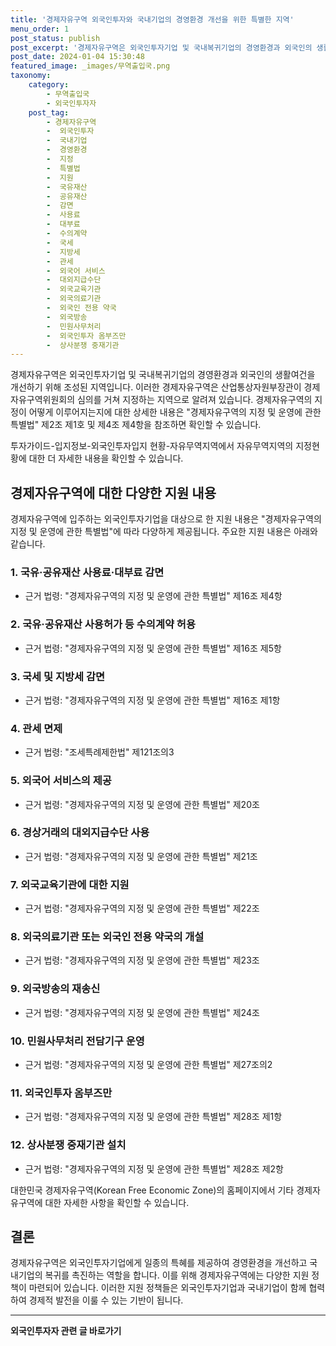 ```yaml
---
title: '경제자유구역 외국인투자와 국내기업의 경영환경 개선을 위한 특별한 지역'
menu_order: 1
post_status: publish
post_excerpt: '경제자유구역은 외국인투자기업 및 국내복귀기업의 경영환경과 외국인의 생활여건을 개선하기 위해 조성된 지역입니다. 이러한 경제자유구역은 산업통상자원부장관이 경제자유구역위원회의 심의를 거쳐 지정하는 지역으로 알려져 있습니다. 경제자유구역의 지정이 어떻게 이루어지는지에 대한 상세한 내용은  경제자유구역의 지정 및 운영에 관한 특별법  제2조 제1호 및 제4조 제4항을 참조하면 확인할 수 있습니다.'
post_date: 2024-01-04 15:30:48
featured_image: _images/무역출입국.png
taxonomy:
    category:
        - 무역출입국
        - 외국인투자자
    post_tag:
        - 경제자유구역
        -  외국인투자
        -  국내기업
        -  경영환경
        -  지정
        -  특별법
        -  지원
        -  국유재산
        -  공유재산
        -  감면
        -  사용료
        -  대부료
        -  수의계약
        -  국세
        -  지방세
        -  관세
        -  외국어 서비스
        -  대외지급수단
        -  외국교육기관
        -  외국의료기관
        -  외국인 전용 약국
        -  외국방송
        -  민원사무처리
        -  외국인투자 옴부즈만
        -  상사분쟁 중재기관
---
```



경제자유구역은 외국인투자기업 및 국내복귀기업의 경영환경과 외국인의 생활여건을 개선하기 위해 조성된 지역입니다. 이러한 경제자유구역은 산업통상자원부장관이 경제자유구역위원회의 심의를 거쳐 지정하는 지역으로 알려져 있습니다. 경제자유구역의 지정이 어떻게 이루어지는지에 대한 상세한 내용은 "경제자유구역의 지정 및 운영에 관한 특별법" 제2조 제1호 및 제4조 제4항을 참조하면 확인할 수 있습니다.

투자가이드-입지정보-외국인투자입지 현황-자유무역지역에서 자유무역지역의 지정현황에 대한 더 자세한 내용을 확인할 수 있습니다.

## 경제자유구역에 대한 다양한 지원 내용

경제자유구역에 입주하는 외국인투자기업을 대상으로 한 지원 내용은 "경제자유구역의 지정 및 운영에 관한 특별법"에 따라 다양하게 제공됩니다. 주요한 지원 내용은 아래와 같습니다.

### 1. 국유·공유재산 사용료·대부료 감면
- 근거 법령: "경제자유구역의 지정 및 운영에 관한 특별법" 제16조 제4항

### 2. 국유·공유재산 사용허가 등 수의계약 허용
- 근거 법령: "경제자유구역의 지정 및 운영에 관한 특별법" 제16조 제5항

### 3. 국세 및 지방세 감면
- 근거 법령: "경제자유구역의 지정 및 운영에 관한 특별법" 제16조 제1항

### 4. 관세 면제
- 근거 법령: "조세특례제한법" 제121조의3

### 5. 외국어 서비스의 제공
- 근거 법령: "경제자유구역의 지정 및 운영에 관한 특별법" 제20조

### 6. 경상거래의 대외지급수단 사용
- 근거 법령: "경제자유구역의 지정 및 운영에 관한 특별법" 제21조

### 7. 외국교육기관에 대한 지원
- 근거 법령: "경제자유구역의 지정 및 운영에 관한 특별법" 제22조

### 8. 외국의료기관 또는 외국인 전용 약국의 개설
- 근거 법령: "경제자유구역의 지정 및 운영에 관한 특별법" 제23조

### 9. 외국방송의 재송신
- 근거 법령: "경제자유구역의 지정 및 운영에 관한 특별법" 제24조

### 10. 민원사무처리 전담기구 운영
- 근거 법령: "경제자유구역의 지정 및 운영에 관한 특별법" 제27조의2

### 11. 외국인투자 옴부즈만
- 근거 법령: "경제자유구역의 지정 및 운영에 관한 특별법" 제28조 제1항

### 12. 상사분쟁 중재기관 설치
- 근거 법령: "경제자유구역의 지정 및 운영에 관한 특별법" 제28조 제2항

대한민국 경제자유구역(Korean Free Economic Zone)의 홈페이지에서 기타 경제자유구역에 대한 자세한 사항을 확인할 수 있습니다.

## 결론

경제자유구역은 외국인투자기업에게 일종의 특혜를 제공하여 경영환경을 개선하고 국내기업의 복귀를 촉진하는 역할을 합니다. 이를 위해 경제자유구역에는 다양한 지원 정책이 마련되어 있습니다. 이러한 지원 정책들은 외국인투자기업과 국내기업이 함께 협력하여 경제적 발전을 이룰 수 있는 기반이 됩니다.


<!-- wp:separator -->
<hr class="wp-block-separator has-alpha-channel-opacity"/>
<!-- /wp:separator -->

<!-- wp:group {"backgroundColor":"base","layout":{"type":"constrained"}} -->
<div class="wp-block-group has-base-background-color has-background"><!-- wp:paragraph {"align":"center","fontSize":"medium"} -->
<p class="has-text-align-center has-large-font-size"><strong>외국인투자자 관련 글 바로가기</strong></p>
<!-- /wp:paragraph -->


<!-- wp:latest-posts
{"categories":[{"id":14375,"count":19,"description":"","link":"https://uknowlaw.com/category/%ec%99%b8%ea%b5%ad%ec%9d%b8%ed%88%ac%ec%9e%90%ec%9e%90/","name":"외국인투자자","slug":"외국인투자자","taxonomy":"category","parent":0,"meta":[],"_links":{"self":[{"href":"https://uknowlaw.com/wp-json/wp/v2/categories/14375"}],"collection":[{"href":"https://uknowlaw.com/wp-json/wp/v2/categories"}],"about":[{"href":"https://uknowlaw.com/wp-json/wp/v2/taxonomies/category"}],"wp:post_type":[{"href":"https://uknowlaw.com/wp-json/wp/v2/posts?categories=14375"}],"curies":[{"name":"wp","href":"https://api.w.org/{rel}","templated":true}]}}],"postsToShow":100,"excerptLength":28,"postLayout":"grid","columns":2,"featuredImageAlign":"left","featuredImageSizeSlug":"large","fontSize":"small"} /--></div>
<!-- /wp:group -->